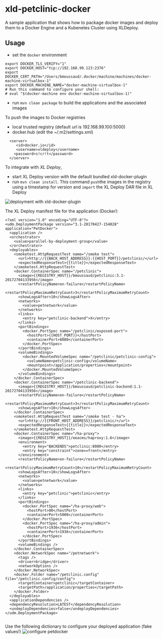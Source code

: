 # xld-petclinic-docker
A sample application that shows how to package docker images and deploy them to a Docker Engine and a Kubenetes Cluster using XLDeploy.

## Usage
* set the `docker` environment

```
export DOCKER_TLS_VERIFY="1"
export DOCKER_HOST="tcp://192.168.99.123:2376"
export DOCKER_CERT_PATH="/Users/bmoussaud/.docker/machine/machines/docker-machine-virtualbox-1"
export DOCKER_MACHINE_NAME="docker-machine-virtualbox-1"
# Run this command to configure your shell:
# eval "$(docker-machine env docker-machine-virtualbox-1)"
```

* run `mvn clean package` to build the applications and the associated images

To push the images to Docker registries

* local trusted registry (default url is 192.168.99.100:5000)
* docker.hub (edit the ~/.m2/settings.xml)
```
  <server>
     <id>docker.io</id>
     <username>xldeploy</username>
    <password>s!cr!t</password>
  </server>
```


To integrate with *XL Deploy*,
* start XL Deploy version with the default bundled xld-docker-plugin
* run `mvn clean install`. This command `push`the images in the registry
  using a timestamp for version and `import` the XL Deploy DAR file in XL Deploy

![deployment with xld-docker-plugin](docker_deployment.png)


The XL Deploy manifest file for the application (Docker):

```
<?xml version="1.0" encoding="UTF-8"?>
<udm.DeploymentPackage version="3.1-20170427-154028" application="PetDocker">
  <application />
  <orchestrator>
    <value>parallel-by-deployment-group</value>
  </orchestrator>
  <deployables>
    <smoketest.HttpRequestTest name="/smoke test">
      <url>http://{{BACK_HOST_ADDRESS}}:{{HOST_PORT}}/petclinic/</url>
      <expectedResponseText>{{title}}</expectedResponseText>
    </smoketest.HttpRequestTest>
    <docker.ContainerSpec name="/petclinic">
      <image>{{REGISTRY_HOST}}/bmoussaud/petclinic:3.1-20172704133956</image>
      <restartPolicyName>on-failure</restartPolicyName>
      <restartPolicyMaximumRetryCount>3</restartPolicyMaximumRetryCount>
      <showLogsAfter>10</showLogsAfter>
      <networks>
        <value>petnetwork</value>
      </networks>
      <links>
        <entry key="petclinic-backend">X</entry>
      </links>
      <portBindings>
        <docker.PortSpec name="/petclinic/exposed-port">
          <hostPort>{{HOST_PORT}}</hostPort>
          <containerPort>8080</containerPort>
        </docker.PortSpec>
      </portBindings>
      <volumeBindings>
        <docker.MountedVolumeSpec name="/petclinic/petclinic-config">
          <volumeName>petclinic-config</volumeName>
          <mountpoint>/application/properties</mountpoint>
        </docker.MountedVolumeSpec>
      </volumeBindings>
    </docker.ContainerSpec>
    <docker.ContainerSpec name="/petclinic-backend">
      <image>{{REGISTRY_HOST}}/bmoussaud/petclinic-backend:1.1-20172704133956</image>
      <restartPolicyName>on-failure</restartPolicyName>
      <restartPolicyMaximumRetryCount>3</restartPolicyMaximumRetryCount>
      <showLogsAfter>10</showLogsAfter>
    </docker.ContainerSpec>
    <smoketest.HttpRequestTest name="/smoke test - ha">
      <url>http://{{FRONT_HOST_ADDRESS}}/petclinic/</url>
      <expectedResponseText>{{title}}</expectedResponseText>
    </smoketest.HttpRequestTest>
    <docker.ContainerSpec name="/ha-proxy">
      <image>{{REGISTRY_HOST}}/eeacms/haproxy:1.6</image>
      <environment>
        <entry key="BACKENDS">petclinic:8080</entry>
        <entry key="constraint">zone==front</entry>
      </environment>
      <restartPolicyName>on-failure</restartPolicyName>
      <restartPolicyMaximumRetryCount>10</restartPolicyMaximumRetryCount>
      <showLogsAfter>10</showLogsAfter>
      <networks>
        <value>petnetwork</value>
      </networks>
      <links>
        <entry key="petclinic">petclinic</entry>
      </links>
      <portBindings>
        <docker.PortSpec name="/ha-proxy/web">
          <hostPort>80</hostPort>
          <containerPort>5000</containerPort>
        </docker.PortSpec>
        <docker.PortSpec name="/ha-proxy/admin">
          <hostPort>1936</hostPort>
          <containerPort>1936</containerPort>
        </docker.PortSpec>
      </portBindings>
      <volumeBindings />
    </docker.ContainerSpec>
    <docker.NetworkSpec name="/petnetwork">
      <tags />
      <driver>bridge</driver>
      <networkOptions />
    </docker.NetworkSpec>
    <docker.Folder name="/petclinic.config" file="/petclinic.config/config">
      <targetContainer>petclinic</targetContainer>
      <targetPath>/application/properties</targetPath>
    </docker.Folder>
  </deployables>
  <applicationDependencies />
  <dependencyResolution>LATEST</dependencyResolution>
  <undeployDependencies>false</undeployDependencies>
</udm.DeploymentPackage>


```

Use the following dictionary to configure your deployed application (fake values!)
![configure petdocker](petdocker_dictionary.png)


